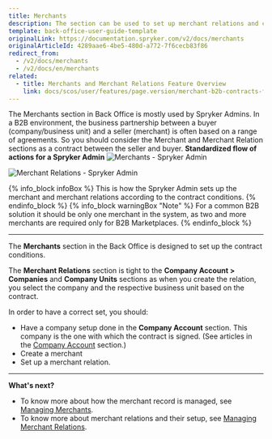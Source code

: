 ```yaml
---
title: Merchants
description: The section can be used to set up merchant relations and create merchants based on the contract conditions in the Back Office.
template: back-office-user-guide-template
originalLink: https://documentation.spryker.com/v2/docs/merchants
originalArticleId: 4289aae6-4be5-480d-a772-7f6cecb83f86
redirect_from:
  - /v2/docs/merchants
  - /v2/docs/en/merchants
related:
  - title: Merchants and Merchant Relations Feature Overview
    link: docs/scos/user/features/page.version/merchant-b2b-contracts-feature-overview.html
---
```


The Merchants section in Back Office is mostly used by Spryker Admins. In a B2B environment, the business partnership between a buyer (company/business unit) and a seller (merchant) is often based on a range of agreements. So you should consider the Merchant and Merchant Relation sections as a contract between the seller and buyer.
**Standardized flow of actions for a Spryker Admin**
![Merchants - Spryker Admin](https://spryker.s3.eu-central-1.amazonaws.com/docs/User+Guides/Back+Office+User+Guides/Merchants/merchants-section.png)

![Merchant Relations - Spryker Admin](https://spryker.s3.eu-central-1.amazonaws.com/docs/User+Guides/Back+Office+User+Guides/Merchants/merchant-relations-section.png)

{% info_block infoBox %}
This is how the Spryker Admin sets up the merchant and merchant relations according to the contract conditions.
{% endinfo_block %}
{% info_block warningBox "Note" %}
For a common B2B solution it should be only one merchant in the system, as two and more merchants are required only for B2B Marketplaces.
{% endinfo_block %}
***
The **Merchants** section in the Back Office is designed to set up the contract conditions.

The **Merchant Relations** section is tight to the **Company Account > Companies** and **Company Units** sections as when you create the relation, you select the company and the respective business unit based on the contract.

In order to have a correct set, you should:
* Have a company setup done in the **Company Account** section. This company is the one with which the contract is signed. (See articles in the [Company Account](https://documentation.spryker.com/v2/docs/company-account-2) section.)
* Create a merchant
* Set up a merchant relation.
***
**What's next?**

* To know more about how the merchant record is managed, see [Managing Merchants](/docs/scos/user/back-office-user-guides/{{page.version}}/marketplace/merchants-and-merchant-relations/managing-merchants.html).
* To know more about merchant relations and their setup, see [Managing Merchant Relations](/docs/scos/user/back-office-user-guides/{{page.version}}/marketplace/merchants-and-merchant-relations/managing-merchant-relations.html).
